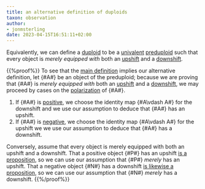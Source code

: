 ```yaml
---
title: an alternative definition of duploids
taxon: observation
author:
- jonmsterling
date: 2023-04-15T16:51:11+02:00
---
```


Equivalently, we can define a [duploid](jms-0050) to be a [univalent](jms-004T) [preduploid](jms-004F) such that every object is *merely equipped with* both an [upshift](jms-004M) and a [downshift](jms-004P).

{{%proof%}}
To see that the [main definition](jms-0050) implies our alternative definition, let {#A#} be an object of the preduploid; because we are proving that {#A#} is *merely equipped with* both an [upshift](jms-004M) and a [downshift](jms-004P), we may proceed by cases on the [polarization](jms-0045) of {#A#}.

1. If {#A#} is [positive](jms-004B), we choose the identity map {#A\vdash A#} for the downshift and we use our assumption to deduce that {#A#} has an upshift.
2. If {#A#} is [negative](jms-004B), we choose the identity map {#A\vdash A#} for the upshift we we use our assumption to deduce that {#A#} has a downshift.

Conversely, assume that every object is merely equipped with both an upshift and a downshift. That a positive object {#P#} has an upshift [is a proposition](jms-004X), so we can use our assumption that {#P#} *merely* has an upshift. That a negative object {#N#} has a downshift [is likewise a proposition](jms-004Z), so we can use our assumption that {#N#} *merely* has a downshift.
{{%/proof%}}
